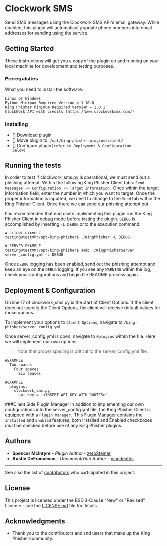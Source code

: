 # Clockwork SMS

Send SMS messages using the Clockwork SMS API's email gateway. While enabled, this plugin will automatically update phone numbers into email addresses for sending using the service.

## Getting Started

These instructions will get you a copy of the plugin up and running on your local machine for development and testing purposes. 

### Prerequisites

What you need to install the software:

```
Linux or Windows 
Python Minimum Required Version = 1.10.0
King Phisher Minimum Required Version = 1.0.1 
ClockWork API with credits (https://www.clockworksms.com/)
```

### Installing 

- [] Download plugin 
- [] Move plugin to: <code>/opt/king-phisher-plugins/client/</code>
- [] Configure plugin<code>(refer to Deployment & Configuration below)</code> 

## Running the tests

In order to test if clockwork_sms.py is operational, we must send out a phishing attempt. Within the following King Phisher Client tabs: `Send Messages -> Configuration -> Target Information.` Once within the target information field, enter the number in which you want to target. Once the proper information is inputted, we need to change to the `Send` tab within the King Phisher Client. Once there we can send our phishing attempt out. 

It is recommended that end users implementing this plugin run the King Phisher Client in debug mode before testing the plugin. `DEBUG` is accomplished by inserting `-L DEBUG` onto the execution command: 
```
# CLIENT EXAMPLE 
testing@testVM:/opt/king-phisher$ ./KingPhisher -L DEBUG
```
```
# SERVER EXAMPLE 
testing@testVM:/opt/king-phisher$ sudo ./KingPhisherServer server_config.yml -L DEBUG
```

Once `DEBUG` logging has been enabled, send out the phishing attempt and keep an eye on the `DEBUG` logging. If you see any `WARNING` within the log, check your configurations and begin the README process again. 

## Deployment & Configuration 

On line 17 of clockwork_sms.py is the start of Client Options. If the client does not specify the Client Options, the client will receive default values for those options. 

To implement your options to <code>Client Options</code>, navigate to <code>/king-phisher/server_config.yml</code> 

Once server_config.yml is open, navigate to <code>#plugins</code> within the file. Here we will implement our own options:
>Note that proper spacing is critical to the server_config.yml file.
```
#EXAMPLE
  Two spaces
    Four spaces
      Six spaces
```

```
#EXAMPLE
  plugins: 
    clockwork_sms.py:
      api_key = '<INSERT API KEY WITH QUOTES>' 
```
###Client Side Plugin Manager
In addition to implementing our own configurations into the server_config.yml file, the King Phisher Client is equipped with a `Plugin Manager.` This Plugin Manager contains the `Installed` and `Enabled` features, both Installed and Enabled checkboxes *must* be checked before use of any King Phisher plugins.  

## Authors

* **Spencer McIntyre** - *Plugin Author* - [zeroSteiner](https://github.com/zeroSteiner)
* **Austin DeFrancesco** - *Documentation Author* - [ninedeaths](https://github.com/ninedeahts)
* **

See also the list of [contributors](https://github.com/securestate/king-phisher/contributors) who participated in this project.

## License

This project is licensed under the BSD 3-Clause "New" or "Revised" License - see the [LICENSE.md](https://github.com/securestate/king-phisher/blob/master/LICENSE) file for details

## Acknowledgments

* Thank you to the contributors and end users that make up the King Phisher community.
